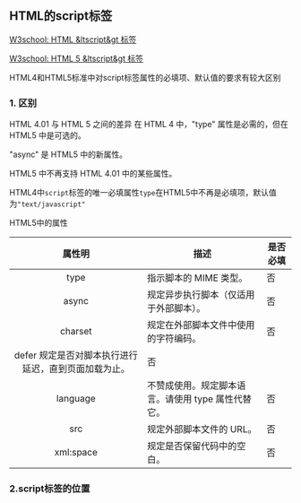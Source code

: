 ## HTML的script标签

[W3school: HTML &ltscript&gt 标签](https://www.w3school.com.cn/tags/tag_script.asp)

[W3school: HTML 5 &ltscript&gt 标签](https://www.w3school.com.cn/html5/tag_script.asp)

HTML4和HTML5标准中对script标签属性的必填项、默认值的要求有较大区别

### 1. 区别

HTML 4.01 与 HTML 5 之间的差异
在 HTML 4 中，"type" 属性是必需的，但在 HTML5 中是可选的。

"async" 是 HTML5 中的新属性。

HTML5 中不再支持 HTML 4.01 中的某些属性。

HTML4中`script`标签的唯一必填属性`type`在HTML5中不再是必填项，默认值为`"text/javascript"`

HTML5中的属性

| 属性明 | 描述 | 是否必填 |
| :---: | --- | --- |
| type | 指示脚本的 MIME 类型。 | 否 |
| async | 规定异步执行脚本（仅适用于外部脚本）。| 否 |
| charset | 规定在外部脚本文件中使用的字符编码。| 否 |
| defer	规定是否对脚本执行进行延迟，直到页面加载为止。| 否 |
| language | 不赞成使用。规定脚本语言。请使用 type 属性代替它。| 否 |
| src | 规定外部脚本文件的 URL。| 否 |
| xml:space | 规定是否保留代码中的空白。| 否 |


### 2.script标签的位置


